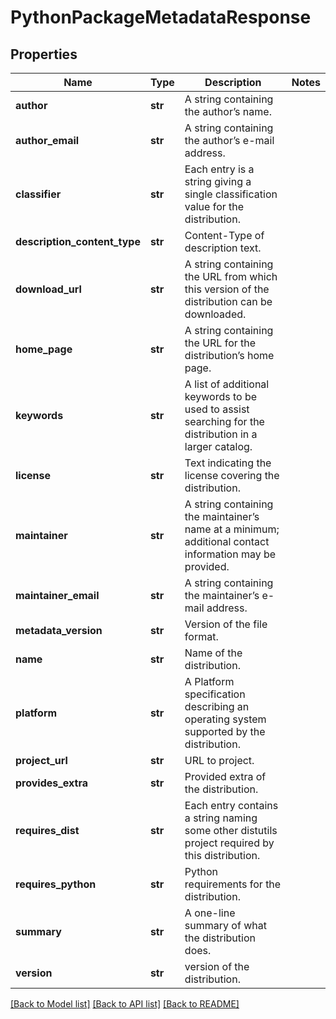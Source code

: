# PythonPackageMetadataResponse

## Properties
Name | Type | Description | Notes
------------ | ------------- | ------------- | -------------
**author** | **str** | A string containing the author’s name. |
**author_email** | **str** | A string containing the author’s e-mail address. |
**classifier** | **str** | Each entry is a string giving a single classification value for the distribution. |
**description_content_type** | **str** | Content-Type of description text. |
**download_url** | **str** | A string containing the URL from which this version of the distribution can be downloaded. |
**home_page** | **str** | A string containing the URL for the distribution’s home page. |
**keywords** | **str** | A list of additional keywords to be used to assist searching for the distribution in a larger catalog.  |
**license** | **str** | Text indicating the license covering the distribution. |
**maintainer** | **str** | A string containing the maintainer’s name at a minimum; additional contact information may be provided.  |
**maintainer_email** | **str** | A string containing the maintainer’s e-mail address. |
**metadata_version** | **str** | Version of the file format. |
**name** | **str** | Name of the distribution. |
**platform** | **str** | A Platform specification describing an operating system supported by the distribution. |
**project_url** | **str** | URL to project. |
**provides_extra** | **str** | Provided extra of the distribution. |
**requires_dist** | **str** | Each entry contains a string naming some other distutils project required by this distribution.  |
**requires_python** | **str** | Python requirements for the distribution. |
**summary** | **str** | A one-line summary of what the distribution does. |
**version** | **str** | version of the distribution. |

[[Back to Model list]](../README.md#documentation-for-models) [[Back to API list]](../README.md#documentation-for-api-endpoints) [[Back to README]](../README.md)
